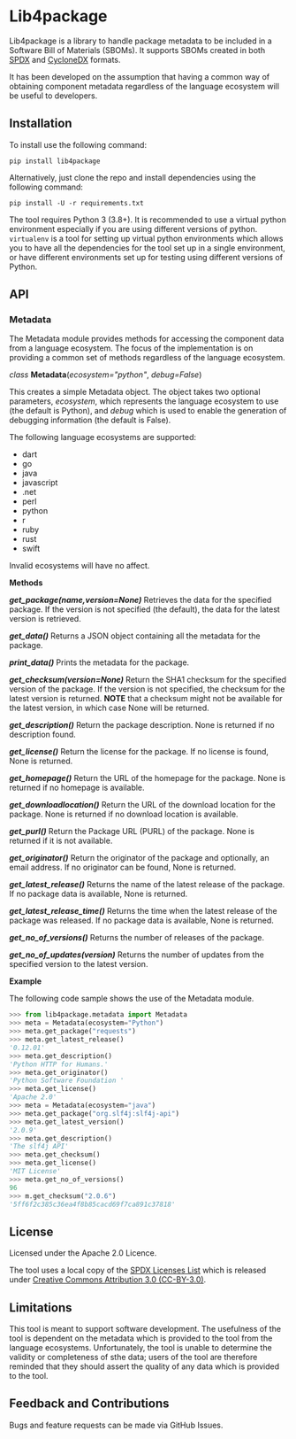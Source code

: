 # Lib4package

Lib4package is a library to handle package metadata to be included in a Software Bill of Materials (SBOMs). It supports SBOMs created in both
[SPDX](https://www.spdx.org) and [CycloneDX](https://www.cyclonedx.org) formats.

It has been developed on the assumption that having a common way of obtaining component metadata regardless of the language ecosystem will be useful to developers.

## Installation

To install use the following command:

`pip install lib4package`

Alternatively, just clone the repo and install dependencies using the following command:

`pip install -U -r requirements.txt`

The tool requires Python 3 (3.8+). It is recommended to use a virtual python environment especially
if you are using different versions of python. `virtualenv` is a tool for setting up virtual python environments which
allows you to have all the dependencies for the tool set up in a single environment, or have different environments set
up for testing using different versions of Python.

## API

### Metadata

The Metadata module provides methods for accessing the component data from a language ecosystem.
The focus of the implementation is on providing a common set of methods regardless of the language ecosystem.

_class_ **Metadata**(_ecosystem="python"_, _debug=False_)

This creates a simple Metadata object. The object takes two optional parameters, _ecosystem_,
which represents the language ecosystem to use (the default is Python), and _debug_ which is used to enable
the generation of debugging information (the default is False).

The following language ecosystems are supported:

- dart
- go
- java
- javascript
- .net
- perl
- python
- r
- ruby
- rust
- swift

Invalid ecosystems will have no affect.

**Methods**

_**get_package(name,_version=None_)**_
Retrieves the data for the specified package. If the version is not specified (the default), the data for the latest version is
retrieved.

**_get_data()_**
Returns a JSON object containing all the metadata for the package.

**_print_data()_**
Prints the metadata for the package.

**_get_checksum(_version=None_)_**
Return the SHA1 checksum for the specified version of the package. If the version is not specified, the checksum for the latest version is returned. **NOTE** that a checksum might not be available for the latest version, in which case None will be returned.

**_get_description()_**
Return the package description. None is returned if no description found.

**_get_license()_**
Return the license for the package. If no license is found, None is returned.

**_get_homepage()_**
Return the URL of the homepage for the package. None is returned if no homepage is available.

**_get_downloadlocation()_**
Return the URL of the download location for the package. None is returned if no download location is available.

**_get_purl()_**
Return the Package URL (PURL) of the package. None is returned if it is not available.

**_get_originator()_**
Return the originator of the package and optionally, an email address. If no originator can be found, None is returned.

**_get_latest_release()_**
Returns the name of the latest release of the package. If no package data is available, None is returned.

**_get_latest_release_time()_**
Returns the time when the latest release of the package was released. If no package data is available, None is returned.

**_get_no_of_versions()_**
Returns the number of releases of the package.

**_get_no_of_updates(version)_**
Returns the number of updates from the specified version to the latest version.

**Example**

The following code sample shows the use of the Metadata module.

```python
>>> from lib4package.metadata import Metadata
>>> meta = Metadata(ecosystem="Python")
>>> meta.get_package("requests")
>>> meta.get_latest_release()
'0.12.01'
>>> meta.get_description()
'Python HTTP for Humans.'
>>> meta.get_originator()
'Python Software Foundation '
>>> meta.get_license()
'Apache 2.0'                                                                                                                                                             
>>> meta = Metadata(ecosystem="java")
>>> meta.get_package("org.slf4j:slf4j-api")
>>> meta.get_latest_version()
'2.0.9'
>>> meta.get_description()
'The slf4j API'
>>> meta.get_checksum()
>>> meta.get_license()
'MIT License'
>>> meta.get_no_of_versions()
96
>>> m.get_checksum("2.0.6")
'5ff6f2c385c36ea4f8b85cacd69f7ca891c37818'
```

## License

Licensed under the Apache 2.0 Licence.

The tool uses a local copy of the [SPDX Licenses List](https://github.com/spdx/license-list-data) which is released under
[Creative Commons Attribution 3.0 (CC-BY-3.0)](http://creativecommons.org/licenses/by/3.0/).

## Limitations

This tool is meant to support software development. The usefulness of the tool is dependent on the metadata
which is provided to the tool from the language ecosystems. Unfortunately, the tool is unable to determine the validity or
completeness of sthe data; users of the tool are therefore reminded that they should assert the quality of any data which is provided to the tool.

## Feedback and Contributions

Bugs and feature requests can be made via GitHub Issues.